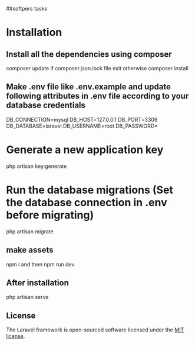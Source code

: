 ##softpers tasks

# Installation

## Install all the dependencies using composer
composer update if composer.json.lock file exit otherwise composer install 


## Make .env file like .env.example and update following attributes in .env file according to your database credentials
DB_CONNECTION=mysql
DB_HOST=127.0.0.1
DB_PORT=3306
DB_DATABASE=laravel
DB_USERNAME=root
DB_PASSWORD=

# Generate a new application key
php artisan key:generate

# Run the database migrations (Set the database connection in .env before migrating)
php artisan migrate

## make assets

npm i and then npm run dev

## After installation

php artisan serve




## License

The Laravel framework is open-sourced software licensed under the [MIT license](https://opensource.org/licenses/MIT).
